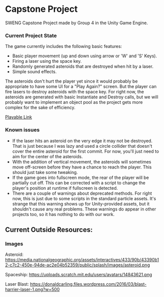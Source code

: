 # Capstone Project
SWENG Capstone Project made by Group 4 in the Unity Game Engine.

### Current Project State
The game currently includes the following basic features:
* Basic player movement (up and down using arrow or 'W' and 'S' Keys).
* Firing a laser using the space key.
* Randomly generated asteroids that are destroyed when hit by a laser.
* Simple sound effects.

The asteroids don't hurt the player yet since it would probably be appropriate to have some UI for a "Play Again?" screen. But the player can fire lasers to destroy asteroids with the space key. For right now, the asteroids are generated with basic Instantiate and Destroy calls, but we will probably want to implement an object pool as the project gets more complex for the sake of efficiency.

[Playable Link](https://htmlpreview.github.io/?https://github.com/danjones5071/capstone-project/blob/master/Group4Capstone/Export/index.html)

### Known issues
* If the laser hits an asteroid on the very edge it may not be destroyed. That is just because I was lazy and used a circle collider that doesn't cover the entire asteroid for the first commit. For now, you'll just need to aim for the center of the asteroids.
* With the addition of vertical movement, the asteroids will sometimes move off-screen before they have a chance to reach the player. This should just take some tweaking.
* If the game goes into fullscreen mode, the rear of the player will be partially cut off. This can be corrected with a script to change the player's position at runtime if fullscreen is detected.
* There are a couple of warnings about deprecated methods. For right now, this is just due to some scripts in the standard particle assets. It's strange that this warning shows up for Unity-provided assets, but it shouldn't cause any real problems. These warnings do appear in other projects too, so it has nothing to do with our work.

## Current Outside Resources:
### Images
Asteroid: 
https://media.nationalgeographic.org/assets/interactives/433/90b/43390b12-c7c2-450e-94de-ac2e04b52359/public/splash/images/asteroid.png

Spaceship: 
https://uploads.scratch.mit.edu/users/avatars/14843621.png

Laser Blast:
https://donaldcarling.files.wordpress.com/2016/03/blast-harrier-laser-1.png?w=500
